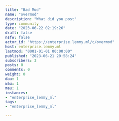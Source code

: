 ```yaml
---
title: "Bad Mod" 
name: "overmod"
description: "What did you post"
type: community
date: "2023-06-22 02:19:26"
draft: false
nsfw: false
actor_id: "https://enterprise.lemmy.ml/c/overmod"
host: enterprise.lemmy.ml
lastmod: "0001-01-01 00:00:00"
published: "2023-06-21 20:58:24"
subscribers: 3
posts: 0
comments: 0
weight: 0
dau: 1
wau: 1
mau: 1
instances:
- "enterprise_lemmy_ml"
tags: 
- "enterprise_lemmy_ml"

---
```

